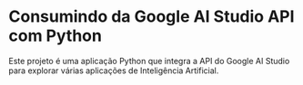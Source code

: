 # Consumindo da Google AI Studio API com Python

Este projeto é uma aplicação Python que integra a API do Google AI Studio para explorar várias aplicações de Inteligência Artificial.
